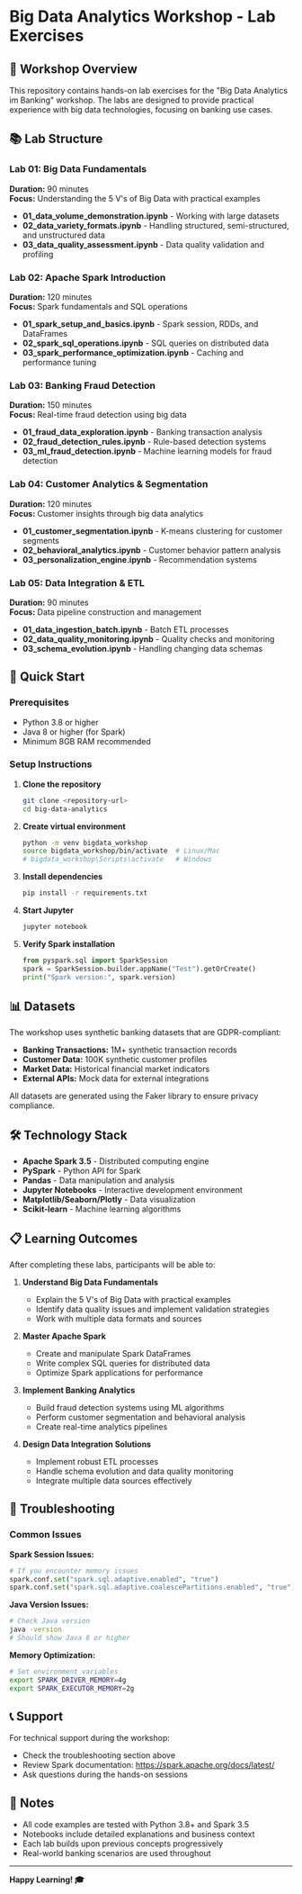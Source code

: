# Big Data Analytics Workshop - Lab Exercises

## 🎯 Workshop Overview

This repository contains hands-on lab exercises for the "Big Data Analytics im Banking" workshop. The labs are designed to provide practical experience with big data technologies, focusing on banking use cases.

## 📚 Lab Structure

### Lab 01: Big Data Fundamentals

**Duration:** 90 minutes  
**Focus:** Understanding the 5 V's of Big Data with practical examples

- **01_data_volume_demonstration.ipynb** - Working with large datasets
- **02_data_variety_formats.ipynb** - Handling structured, semi-structured, and unstructured data
- **03_data_quality_assessment.ipynb** - Data quality validation and profiling

### Lab 02: Apache Spark Introduction

**Duration:** 120 minutes  
**Focus:** Spark fundamentals and SQL operations

- **01_spark_setup_and_basics.ipynb** - Spark session, RDDs, and DataFrames
- **02_spark_sql_operations.ipynb** - SQL queries on distributed data
- **03_spark_performance_optimization.ipynb** - Caching and performance tuning

### Lab 03: Banking Fraud Detection

**Duration:** 150 minutes  
**Focus:** Real-time fraud detection using big data

- **01_fraud_data_exploration.ipynb** - Banking transaction analysis
- **02_fraud_detection_rules.ipynb** - Rule-based detection systems
- **03_ml_fraud_detection.ipynb** - Machine learning models for fraud detection

### Lab 04: Customer Analytics & Segmentation

**Duration:** 120 minutes  
**Focus:** Customer insights through big data analytics

- **01_customer_segmentation.ipynb** - K-means clustering for customer segments
- **02_behavioral_analytics.ipynb** - Customer behavior pattern analysis
- **03_personalization_engine.ipynb** - Recommendation systems

### Lab 05: Data Integration & ETL

**Duration:** 90 minutes  
**Focus:** Data pipeline construction and management

- **01_data_ingestion_batch.ipynb** - Batch ETL processes
- **02_data_quality_monitoring.ipynb** - Quality checks and monitoring
- **03_schema_evolution.ipynb** - Handling changing data schemas

## 🚀 Quick Start

### Prerequisites

- Python 3.8 or higher
- Java 8 or higher (for Spark)
- Minimum 8GB RAM recommended

### Setup Instructions

1. **Clone the repository**

   ```bash
   git clone <repository-url>
   cd big-data-analytics
   ```

2. **Create virtual environment**

   ```bash
   python -m venv bigdata_workshop
   source bigdata_workshop/bin/activate  # Linux/Mac
   # bigdata_workshop\Scripts\activate   # Windows
   ```

3. **Install dependencies**

   ```bash
   pip install -r requirements.txt
   ```

4. **Start Jupyter**

   ```bash
   jupyter notebook
   ```

5. **Verify Spark installation**
   ```python
   from pyspark.sql import SparkSession
   spark = SparkSession.builder.appName("Test").getOrCreate()
   print("Spark version:", spark.version)
   ```

## 📊 Datasets

The workshop uses synthetic banking datasets that are GDPR-compliant:

- **Banking Transactions:** 1M+ synthetic transaction records
- **Customer Data:** 100K synthetic customer profiles
- **Market Data:** Historical financial market indicators
- **External APIs:** Mock data for external integrations

All datasets are generated using the Faker library to ensure privacy compliance.

## 🛠 Technology Stack

- **Apache Spark 3.5** - Distributed computing engine
- **PySpark** - Python API for Spark
- **Pandas** - Data manipulation and analysis
- **Jupyter Notebooks** - Interactive development environment
- **Matplotlib/Seaborn/Plotly** - Data visualization
- **Scikit-learn** - Machine learning algorithms

## 📋 Learning Outcomes

After completing these labs, participants will be able to:

1. **Understand Big Data Fundamentals**

   - Explain the 5 V's of Big Data with practical examples
   - Identify data quality issues and implement validation strategies
   - Work with multiple data formats and sources

2. **Master Apache Spark**

   - Create and manipulate Spark DataFrames
   - Write complex SQL queries for distributed data
   - Optimize Spark applications for performance

3. **Implement Banking Analytics**

   - Build fraud detection systems using ML algorithms
   - Perform customer segmentation and behavioral analysis
   - Create real-time analytics pipelines

4. **Design Data Integration Solutions**
   - Implement robust ETL processes
   - Handle schema evolution and data quality monitoring
   - Integrate multiple data sources effectively

## 🔧 Troubleshooting

### Common Issues

**Spark Session Issues:**

```python
# If you encounter memory issues
spark.conf.set("spark.sql.adaptive.enabled", "true")
spark.conf.set("spark.sql.adaptive.coalescePartitions.enabled", "true")
```

**Java Version Issues:**

```bash
# Check Java version
java -version
# Should show Java 8 or higher
```

**Memory Optimization:**

```bash
# Set environment variables
export SPARK_DRIVER_MEMORY=4g
export SPARK_EXECUTOR_MEMORY=2g
```

## 📞 Support

For technical support during the workshop:

- Check the troubleshooting section above
- Review Spark documentation: https://spark.apache.org/docs/latest/
- Ask questions during the hands-on sessions

## 📝 Notes

- All code examples are tested with Python 3.8+ and Spark 3.5
- Notebooks include detailed explanations and business context
- Each lab builds upon previous concepts progressively
- Real-world banking scenarios are used throughout

---

**Happy Learning! 🎓**

